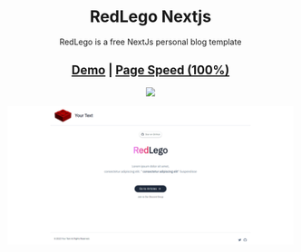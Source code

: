 <h1 align=center>RedLego Nextjs</h1>
<p align=center>RedLego is a free NextJs personal blog template</p>
<h2 align="center"> <a target="_blank" href="#" rel="nofollow">Demo</a> | <a  target="_blank" href="#">Page Speed (100%)</a>
</h2>

<p align=center>
  <a href="https://github.com/vercel/next.js/releases/tag/v13.5.6" alt="Contributors">
    <img src="https://img.shields.io/static/v1?label=NEXTJS&message=13.5.6&color=000&logo=nextjs" />
  </a>
</p>

![RedLego](./redlego.png)

